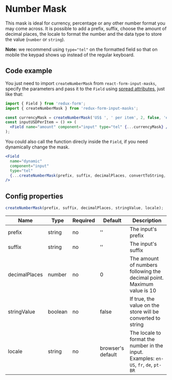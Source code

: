 # Number Mask

This mask is ideal for currency, percentage or any other number format you may come across. It is possible to add a prefix, suffix, choose the amount of decimal places, the locale to format the number and the data type to store the value (`number` or `string`).

**Note:** we recommend using `type="tel"` on the formatted field so that on mobile the keypad shows up instead of the regular keyboard.

## Code example

You just need to import `createNumberMask` from `react-form-input-masks`, specify the parameters and pass it to the `Field` using [spread attributes](https://reactjs.org/docs/jsx-in-depth.html#spread-attributes), just like that:

```jsx
import { Field } from 'redux-form';
import { createNumberMask } from 'redux-form-input-masks';

const currencyMask = createNumberMask('US$ ', ' per item', 2, false, 'en-US');
const inputUSDPerItem = () => (
  <Field name="amount" component="input" type="tel" {...currencyMask} />
);
```

You could also call the function direcly inside the `Field`, if you need dynamically change the mask.

```jsx
<Field
  name="dynamic"
  component="input"
  type="tel"
  {...createNumberMask(prefix, suffix, decimalPlaces, convertToString, locale)}
/>
```

## Config properties

```jsx
createNumberMask(prefix, suffix, decimalPlaces, stringValue, locale);
```

| Name          | Type    | Required | Default           | Description                                                                          |
| ------------- | ------- | -------- | ----------------- | ------------------------------------------------------------------------------------ |
| prefix        | string  | no       | ''                | The input's prefix                                                                   |
| suffix        | string  | no       | ''                | The input's suffix                                                                   |
| decimalPlaces | number  | no       | 0                 | The amount of numbers following the decimal point. Maximum value is 10               |
| stringValue   | boolean | no       | false             | If true, the value on the store will be converted to string                          |
| locale        | string  | no       | browser's default | The locale to format the number in the input. Examples: `en-US`, `fr`, `de`, `pt-BR` |
